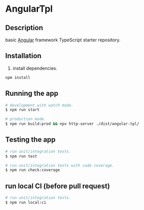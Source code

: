 # AngularTpl

## Description

basic [Angular](https://github.com/nestjs/nest) framework TypeScript starter repository.

## Installation

1. install dependencies.

```bash
npm install
```

## Running the app

```bash
# development with watch mode.
$ npm run start

# production mode.
$ npm run build:prod && npx http-server ./dist/angular-tpl/
```

## Testing the app

```bash
# run unit/integration tests.
$ npm run test

# run unit/integration tests with code coverage.
$ npm run check:coverage
```

## run local CI (before pull request)

```bash
# run unit/integration tests.
$ npm run local:ci
```
